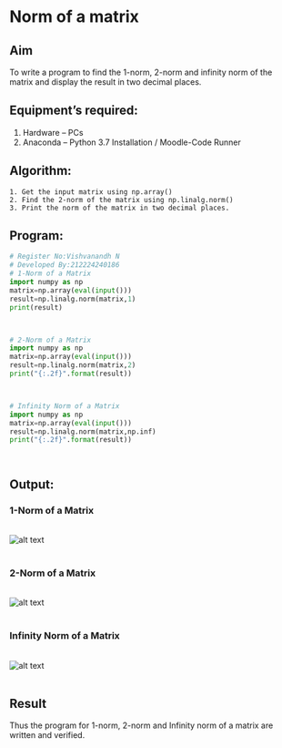 # Norm of a matrix
## Aim
To write a program to find the 1-norm, 2-norm and infinity norm of the matrix and display the result in two decimal places.
## Equipment’s required:
1.	Hardware – PCs
2.	Anaconda – Python 3.7 Installation / Moodle-Code Runner
## Algorithm:
	1. Get the input matrix using np.array()   
    2. Find the 2-norm of the matrix using np.linalg.norm()
	3. Print the norm of the matrix in two decimal places.
## Program:
```Python
# Register No:Vishvanandh N
# Developed By:212224240186
# 1-Norm of a Matrix
import numpy as np
matrix=np.array(eval(input()))
result=np.linalg.norm(matrix,1)
print(result)



# 2-Norm of a Matrix
import numpy as np
matrix=np.array(eval(input())) 
result=np.linalg.norm(matrix,2)
print("{:.2f}".format(result))



# Infinity Norm of a Matrix
import numpy as np
matrix=np.array(eval(input())) 
result=np.linalg.norm(matrix,np.inf)
print("{:.2f}".format(result)) 




```
## Output:
### 1-Norm of a Matrix
<br>![alt text](image-3.png)
<br>
<br>

### 2-Norm of a Matrix
<br>![alt text](image-2.png)
<br>
<br>

### Infinity Norm of a Matrix
<br>![alt text](image-1.png)
<br>
<br>

## Result
Thus the program for 1-norm, 2-norm and Infinity norm of a matrix are written and verified.
